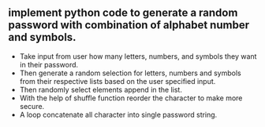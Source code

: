 ## implement python code to generate a random password with combination of alphabet number and symbols.
* Take input from user how many letters, numbers, and symbols they want in their password.
* Then generate a random selection for letters, numbers and symbols from their respective lists based on the user specified input.
* Then randomly select elements append in the list.
* With the help of shuffle function reorder the character to make more secure.
* A loop concatenate all character into single password string.
